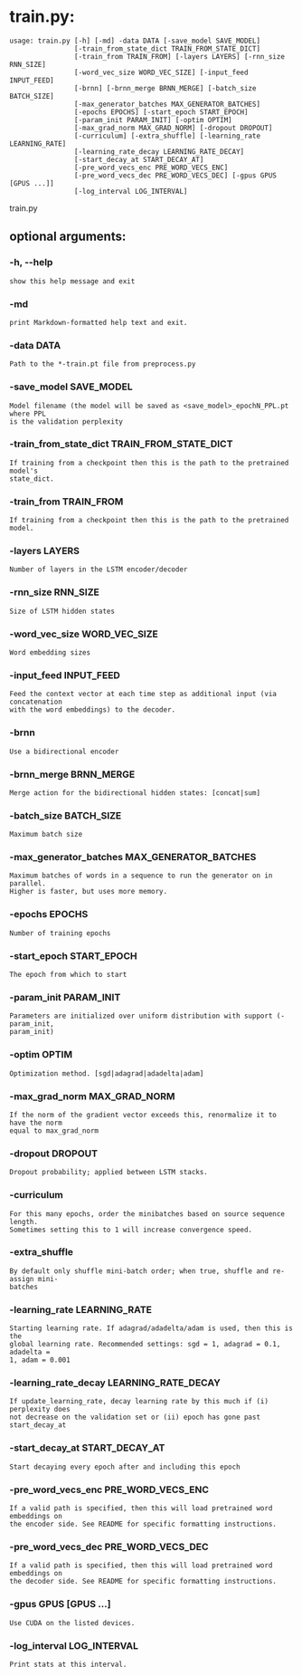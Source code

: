 <!--- This file was automatically generated. Do not modify it manually but use the docs/options/generate.sh script instead. -->

# train.py:

```
usage: train.py [-h] [-md] -data DATA [-save_model SAVE_MODEL]
                [-train_from_state_dict TRAIN_FROM_STATE_DICT]
                [-train_from TRAIN_FROM] [-layers LAYERS] [-rnn_size RNN_SIZE]
                [-word_vec_size WORD_VEC_SIZE] [-input_feed INPUT_FEED]
                [-brnn] [-brnn_merge BRNN_MERGE] [-batch_size BATCH_SIZE]
                [-max_generator_batches MAX_GENERATOR_BATCHES]
                [-epochs EPOCHS] [-start_epoch START_EPOCH]
                [-param_init PARAM_INIT] [-optim OPTIM]
                [-max_grad_norm MAX_GRAD_NORM] [-dropout DROPOUT]
                [-curriculum] [-extra_shuffle] [-learning_rate LEARNING_RATE]
                [-learning_rate_decay LEARNING_RATE_DECAY]
                [-start_decay_at START_DECAY_AT]
                [-pre_word_vecs_enc PRE_WORD_VECS_ENC]
                [-pre_word_vecs_dec PRE_WORD_VECS_DEC] [-gpus GPUS [GPUS ...]]
                [-log_interval LOG_INTERVAL]

```

train.py

## **optional arguments**:
### **-h, --help** 

```
show this help message and exit
```

### **-md** 

```
print Markdown-formatted help text and exit.
```

### **-data DATA** 

```
Path to the *-train.pt file from preprocess.py
```

### **-save_model SAVE_MODEL** 

```
Model filename (the model will be saved as <save_model>_epochN_PPL.pt where PPL
is the validation perplexity
```

### **-train_from_state_dict TRAIN_FROM_STATE_DICT** 

```
If training from a checkpoint then this is the path to the pretrained model's
state_dict.
```

### **-train_from TRAIN_FROM** 

```
If training from a checkpoint then this is the path to the pretrained model.
```

### **-layers LAYERS** 

```
Number of layers in the LSTM encoder/decoder
```

### **-rnn_size RNN_SIZE** 

```
Size of LSTM hidden states
```

### **-word_vec_size WORD_VEC_SIZE** 

```
Word embedding sizes
```

### **-input_feed INPUT_FEED** 

```
Feed the context vector at each time step as additional input (via concatenation
with the word embeddings) to the decoder.
```

### **-brnn** 

```
Use a bidirectional encoder
```

### **-brnn_merge BRNN_MERGE** 

```
Merge action for the bidirectional hidden states: [concat|sum]
```

### **-batch_size BATCH_SIZE** 

```
Maximum batch size
```

### **-max_generator_batches MAX_GENERATOR_BATCHES** 

```
Maximum batches of words in a sequence to run the generator on in parallel.
Higher is faster, but uses more memory.
```

### **-epochs EPOCHS** 

```
Number of training epochs
```

### **-start_epoch START_EPOCH** 

```
The epoch from which to start
```

### **-param_init PARAM_INIT** 

```
Parameters are initialized over uniform distribution with support (-param_init,
param_init)
```

### **-optim OPTIM** 

```
Optimization method. [sgd|adagrad|adadelta|adam]
```

### **-max_grad_norm MAX_GRAD_NORM** 

```
If the norm of the gradient vector exceeds this, renormalize it to have the norm
equal to max_grad_norm
```

### **-dropout DROPOUT** 

```
Dropout probability; applied between LSTM stacks.
```

### **-curriculum** 

```
For this many epochs, order the minibatches based on source sequence length.
Sometimes setting this to 1 will increase convergence speed.
```

### **-extra_shuffle** 

```
By default only shuffle mini-batch order; when true, shuffle and re-assign mini-
batches
```

### **-learning_rate LEARNING_RATE** 

```
Starting learning rate. If adagrad/adadelta/adam is used, then this is the
global learning rate. Recommended settings: sgd = 1, adagrad = 0.1, adadelta =
1, adam = 0.001
```

### **-learning_rate_decay LEARNING_RATE_DECAY** 

```
If update_learning_rate, decay learning rate by this much if (i) perplexity does
not decrease on the validation set or (ii) epoch has gone past start_decay_at
```

### **-start_decay_at START_DECAY_AT** 

```
Start decaying every epoch after and including this epoch
```

### **-pre_word_vecs_enc PRE_WORD_VECS_ENC** 

```
If a valid path is specified, then this will load pretrained word embeddings on
the encoder side. See README for specific formatting instructions.
```

### **-pre_word_vecs_dec PRE_WORD_VECS_DEC** 

```
If a valid path is specified, then this will load pretrained word embeddings on
the decoder side. See README for specific formatting instructions.
```

### **-gpus GPUS [GPUS ...]** 

```
Use CUDA on the listed devices.
```

### **-log_interval LOG_INTERVAL** 

```
Print stats at this interval.
```

